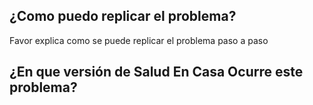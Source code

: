 ## ¿Como puedo replicar el problema?
Favor explica como se puede replicar el problema paso a paso
## ¿En que versión de Salud En Casa Ocurre este problema?
